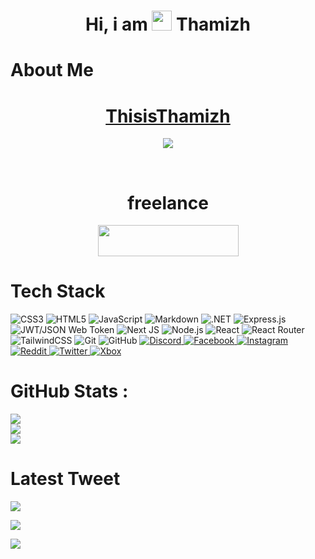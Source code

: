 <div align="center"><h1> Hi, i am <img src="https://raw.githubusercontent.com/TheDudeThatCode/TheDudeThatCode/master/Assets/Hi.gif" width="32px"/> Thamizh </h1> </div>

# About Me
<h1 align="center" text-decoration="none"><a href="https://thamizh.is-a.dev/">ThisisThamizh</a></h1>

<div align="center">

<a href="https://www.buymeacoffee.com/thisisthamizh"><img src="https://img.buymeacoffee.com/button-api/?text=Buy me a pizza&emoji=🍕&slug=thisisthamizh&button_colour=FFDD00&font_colour=000000&font_family=Comic&outline_colour=000000&coffee_colour=ffffff" /></a>

</div>

<br>

<div align="center">

<h1 align="center">freelance</h1>

<a href="https://www.upwork.com/freelancers/~01c1d35f3a3fc1203e?viewMode=1">

<img src="https://thamizh.is-a.dev/source/images/upwork.png" width="225px" height="50px" />

</a>

</div>



# Tech Stack
![CSS3](https://img.shields.io/badge/css3-%231572B6.svg?logo=css3&logoColor=white&style=for-the-badge)
![HTML5](https://img.shields.io/badge/html5-%23E34F26.svg?logo=html5&logoColor=white&style=for-the-badge)
![JavaScript](https://img.shields.io/badge/javascript-%23323330.svg?logo=javascript&logoColor=%23F7DF1E&style=for-the-badge)
![Markdown](https://img.shields.io/badge/markdown-%23000000.svg?logo=markdown&logoColor=white&style=for-the-badge)
![.NET](https://img.shields.io/badge/.NET-5C2D91?logo=.net&logoColor=white&style=for-the-badge)
![Express.js](https://img.shields.io/badge/express.js-%23404d59.svg?logo=express&logoColor=%2361DAFB&style=for-the-badge)
![JWT/JSON Web Token](https://img.shields.io/badge/JWT-black?logo=JSON%20web%20tokens&style=for-the-badge)
![Next JS ](https://img.shields.io/badge/Next-black?logo=next.js&logoColor=white&style=for-the-badge)
![Node.js ](https://img.shields.io/badge/node.js-6DA55F?logo=node.js&logoColor=white&style=for-the-badge)
![React](https://img.shields.io/badge/react-%2320232a.svg?logo=react&logoColor=%2361DAFB&style=for-the-badge)
![React Router](https://img.shields.io/badge/React_Router-CA4245?logo=react-router&logoColor=white&style=for-the-badge)
![TailwindCSS](https://img.shields.io/badge/tailwindcss-%2338B2AC.svg?logo=tailwind-css&logoColor=white&style=for-the-badge)
![Git](https://img.shields.io/badge/git-%23F05033.svg?logo=git&logoColor=white&style=for-the-badge)
![GitHub](https://img.shields.io/badge/github-%23121011.svg?logo=github&logoColor=white&style=for-the-badge)
<a href="https://discord.gg/2KNQQWF7Ku">
![Discord](https://img.shields.io/badge/Thamizh's_server-%237289DA.svg?logo=discord&logoColor=white&style=for-the-badge)
</a>
<a href="https://www.facebook.com/thamilventhan.kannadass/">
![Facebook](https://img.shields.io/badge/Facebook-%231877F2.svg?logo=Facebook&logoColor=white&style=for-the-badge)
</a>
<a href="https://www.instagram.com/thisis_thamizh/">
![Instagram](https://img.shields.io/badge/thisis__thamizh-%23E4405F.svg?logo=Instagram&logoColor=white&style=for-the-badge)
</a>
<a href="https://www.reddit.com/user/K_Thamizh">
![Reddit](https://img.shields.io/badge/Reddit-FF4500?logo=reddit&logoColor=white&style=for-the-badge)
</a>
<a href="https://twitter.com/thisis_thamizh">
![Twitter](https://img.shields.io/badge/thisis__thamizh-%231DA1F2.svg?logo=Twitter&logoColor=white&style=for-the-badge)
</a>
<a href="">
![Xbox](https://img.shields.io/badge/MRFROZENFIRE979-%23107C10.svg?logo=Xbox&logoColor=white&style=for-the-badge)
</a>

# GitHub Stats :
![](https://github-readme-stats.vercel.app/api?username=ThisisThamizh&hide_border=false&include_all_commits=false&count_private=false) 
<br>
![](https://github-readme-streak-stats.herokuapp.com/?user=ThisisThamizh&hide_border=false) 
<br>
![](https://github-readme-stats.vercel.app/api/top-langs/?username=ThisisThamizh&hide_border=false&include_all_commits=false&count_private=false&layout=compact)
<br>

# Latest Tweet
[![](https://tweeco.pushkaryadav.in/api/handle/thisis_thamizh)](https://tweeco.pushkaryadav.in)

[![](https://visitcount.itsvg.in/api?id=ThisisThamizh&icon=0&color=0)](https://visitcount.itsvg.in)

[![](https://visitcount.itsvg.in/api?id=ThisisThamizh&label=Profile%20Views&icon=2&pretty=true)](https://visitcount.itsvg.in)
